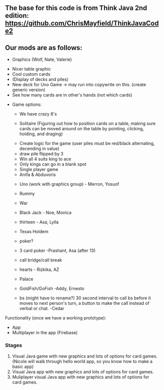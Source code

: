 ## The base for this code is from Think Java 2nd edition: https://github.com/ChrisMayfield/ThinkJavaCode2

## Our mods are as follows:
* Graphics (Wolf, Nate, Valerie)
- Nicer table graphic
- Cool custom cards
- (Display of decks and piles)
- New deck for Uno Game -> may run into copywrite on this.  (create generic version)
- See how many cards are in other's hands (not which cards)

* Game options:
   * We have crazy 8's
   
   * Solitaire (Figuring out how to position cards on a table, making sure cards can be moved around on the table by pointing, clicking, holding, and draging)
   - Create logic for the game (user piles must be red/black alternating, decending in value)
   - draw pile flipped by 3
   - Win all 4 suits king to ace
   - Only kings can go in a blank spot
   - Single player game
   - Anifa & Abduvoris


   * Uno (work with graphics group) - Merron, Yosuof
   * Rummy
   * War
   * Black Jack - Noe, Monica
   * thirteen  - Asa, Lylla
  
   * Texas Holdem
   * poker?
   * 3 card poker -Prashant, Asa (after 13)
   * call bridge/call break
   * hearts - Rizkika, AZ
   * Palace
   * GoldFish/GoFish -Addy, Ernesto
   * bs (might have to rename?) 30 second interval to call bs before it moves to next person's turn, a button to make the call instead of verbal or chat. -Cedar
   


Functionality (once we have a working prototype):
   * App 
   * Multiplayer in the app (Firebase)

### Stages
1. Visual Java game with new graphics and lots of options for card games. (Nicole will walk through hello world app, so you know how to make a basic app)
2. Visual Java app with new graphics and lots of options for card games.
3. Muliplayer visual Java app with new graphics and lots of options for card games.

